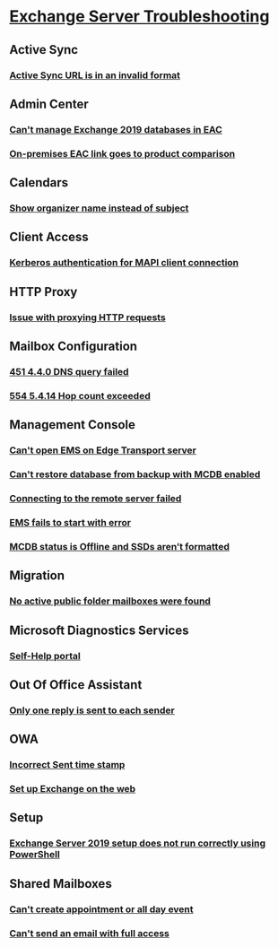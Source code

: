 # [Exchange Server Troubleshooting](../exchange-server.md)

## Active Sync
### [Active Sync URL is in an invalid format](../active-sync/url-invalid-format.md)

## Admin Center
### [Can't manage Exchange 2019 databases in EAC](../admin-center/can't-manage-ex19-database-eac.md)
### [On-premises EAC link goes to product comparison](../admin-center/o365-link-eac-redirect-product-comparison.md)

## Calendars
### [Show organizer name instead of subject](../calendars/calendar-shows-organizer-name.md)

## Client Access
### [Kerberos authentication for MAPI client connection](../client-access/kerberos-authentication-for-mapi-client.md)

## HTTP Proxy
### [Issue with proxying HTTP requests](../http-proxy/400-bad-request.md)

## Mailbox Configuration
### [451 4.4.0 DNS query failed](../mailbox-configuration/dns-query-failed.md)
### [554 5.4.14 Hop count exceeded](../mailbox-configuration/hop-count-exceeded-possible-mail-loop.md)

## Management Console
### [Can't open EMS on Edge Transport server](../management-console/unable-open-ems-launchems.md)
### [Can't restore database from backup with MCDB enabled](../management-console/restore-database-backup-mcdb-enable.md)
### [Connecting to the remote server failed](../management-console/connecting-remote-server-failed.md)
### [EMS fails to start with error](../management-console/fail-to-start-ems-canot-find-path.md)
### [MCDB status is Offline and SSDs aren’t formatted](../management-console/mcdb-status-is-offline-ssds-aren’t-formatted.md)

## Migration
### [No active public folder mailboxes were found](../migration/migrationbatch-fails-no-public-folder-mailboxes.md)

## Microsoft Diagnostics Services
### [Self-Help portal](../microsoft-diagnostics-services/self-help-portal.md)

## Out Of Office Assistant
### [Only one reply is sent to each sender](../out-of-office-assistant/one-reply-sent-sender.md)

## OWA
### [Incorrect Sent time stamp](../owa/incorrect-sent-time-stamp.md)
### [Set up Exchange on the web](../owa/set-up-web-access.md)

## Setup
### [Exchange Server 2019 setup does not run correctly using PowerShell](../setup/ex2019-setup-does-not-run-correctly-started-powershell.md)

## Shared Mailboxes
### [Can't create appointment or all day event](../shared-mailboxes/cannot-create-appointment.md)
### [Can't send an email with full access](../shared-mailboxes/cannot-send-email-with-full-access.md)